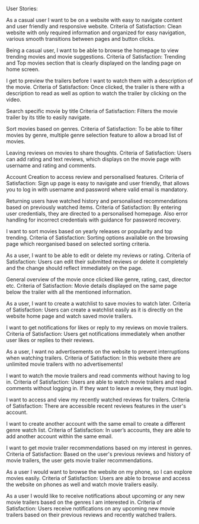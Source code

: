 User Stories:

As a casual user I want to be on a website with easy to navigate content and user friendly and responsive website.
Criteria of Satisfaction: Clean website with only required information and organized for easy navigation, various smooth transitions between pages and button clicks.

Being a casual user, I want to be able to browse the homepage to view trending movies and movie suggestions.
Criteria of Satisfaction: Trending and Top movies section that is clearly displayed on the landing page on home screen.

I get to preview the trailers before I want to watch them with a description of the movie.
Criteria of Satisfaction: Once clicked, the trailer is there with a description to read as well as option to watch the trailer by clicking on the video.

Search specific movie by title 
Criteria of Satisfaction: Filters the movie trailer by its title to easily navigate.

Sort movies based on genres.
Criteria of Satisfaction: To be able to filter movies by genre, multiple genre selection feature to allow a broad list of movies.

Leaving reviews on movies to share thoughts.
Criteria of Satisfaction: Users can add rating and text reviews, which displays on the movie page with username and rating and comments. 

Account Creation to access review and personalised features.
Criteria of Satisfaction: Sign up page is easy to navigate and user friendly, that allows you to log in with username and password where valid email is mandatory.

Returning users have watched history and personalised recommendations based on previously watched items.
Criteria of Satisfaction: By entering user credentials, they are directed to a personalised homepage.
Also error handling for incorrect credentials with guidance for password recovery.

I want to sort movies based on yearly releases or popularity and top trending.
Criteria of Satisfaction: Sorting options available on the browsing page which reorganised based on selected sorting criteria.

As a user, I want to be able to edit or delete my reviews or rating.
Criteria of Satisfaction: Users can edit their submitted reviews or delete it completely and the change should reflect immediately on the page.

General overview of the movie once clicked like genre, rating, cast, director etc.
Criteria of Satisfaction: Movie details displayed on the same page below the trailer with all the mentioned information. 

As a user, I want to create a watchlist to save movies to watch later.
Criteria of Satisfaction: Users can create a watchlist easily as it is directly on the website home page and watch saved movie trailers. 

I want to get notifications for likes or reply to my reviews on movie trailers.
Criteria of Satisfaction: Users get notifications immediately when another user likes or replies to their reviews. 

As a user, I want no advertisements on the website to prevent interruptions when watching trailers.
Criteria of Satisfaction: In this website there are unlimited movie trailers with no advertisements!

I want to watch the movie trailers and read comments without having to log in. 
Criteria of Satisfaction: Users are able to watch movie trailers and read comments without logging in. If they want to leave a review, they must login. 

I want to access and view my recently watched reviews for trailers.
Criteria of Satisfaction: There are accessible recent reviews features in the user's account.

I want to create another account with the same email to create a different genre watch list.
Criteria of Satisfaction: In user’s accounts, they are able to add another account within the same email.

I want to get movie trailer recommendations based on my interest in genres.
Criteria of Satisfaction: Based on the user's previous reviews and history of movie trailers, the user gets movie trailer recommendations. 

As a user I would want to browse the website on my phone, so I can explore movies easily.
Criteria of Satisfaction: Users are able to browse and access the website on phones as well and watch movie trailers easily.

As a user I would like to receive notifications about upcoming or any new movie trailers based on the genres I am interested in.
Criteria of Satisfaction: Users receive notifications on any upcoming new movie trailers based on their previous reviews and recently watched trailers.

